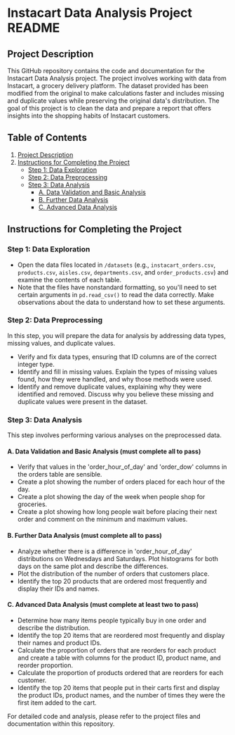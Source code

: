 # Instacart Data Analysis Project README

## Project Description
This GitHub repository contains the code and documentation for the Instacart Data Analysis project. The project involves working with data from Instacart, a grocery delivery platform. The dataset provided has been modified from the original to make calculations faster and includes missing and duplicate values while preserving the original data's distribution. The goal of this project is to clean the data and prepare a report that offers insights into the shopping habits of Instacart customers. 

## Table of Contents
1. [Project Description](#project-description)
2. [Instructions for Completing the Project](#instructions-for-completing-the-project)
    - [Step 1: Data Exploration](#step-1-data-exploration)
    - [Step 2: Data Preprocessing](#step-2-data-preprocessing)
    - [Step 3: Data Analysis](#step-3-data-analysis)
        - [A. Data Validation and Basic Analysis](#a-data-validation-and-basic-analysis)
        - [B. Further Data Analysis](#b-further-data-analysis)
        - [C. Advanced Data Analysis](#c-advanced-data-analysis)

## Instructions for Completing the Project

### Step 1: Data Exploration
- Open the data files located in `/datasets` (e.g., `instacart_orders.csv`, `products.csv`, `aisles.csv`, `departments.csv`, and `order_products.csv`) and examine the contents of each table.
- Note that the files have nonstandard formatting, so you'll need to set certain arguments in `pd.read_csv()` to read the data correctly. Make observations about the data to understand how to set these arguments.

### Step 2: Data Preprocessing
In this step, you will prepare the data for analysis by addressing data types, missing values, and duplicate values.
- Verify and fix data types, ensuring that ID columns are of the correct integer type.
- Identify and fill in missing values. Explain the types of missing values found, how they were handled, and why those methods were used.
- Identify and remove duplicate values, explaining why they were identified and removed. Discuss why you believe these missing and duplicate values were present in the dataset.

### Step 3: Data Analysis
This step involves performing various analyses on the preprocessed data.

#### A. Data Validation and Basic Analysis (must complete all to pass)
- Verify that values in the 'order_hour_of_day' and 'order_dow' columns in the orders table are sensible.
- Create a plot showing the number of orders placed for each hour of the day.
- Create a plot showing the day of the week when people shop for groceries.
- Create a plot showing how long people wait before placing their next order and comment on the minimum and maximum values.

#### B. Further Data Analysis (must complete all to pass)
- Analyze whether there is a difference in 'order_hour_of_day' distributions on Wednesdays and Saturdays. Plot histograms for both days on the same plot and describe the differences.
- Plot the distribution of the number of orders that customers place.
- Identify the top 20 products that are ordered most frequently and display their IDs and names.

#### C. Advanced Data Analysis (must complete at least two to pass)
- Determine how many items people typically buy in one order and describe the distribution.
- Identify the top 20 items that are reordered most frequently and display their names and product IDs.
- Calculate the proportion of orders that are reorders for each product and create a table with columns for the product ID, product name, and reorder proportion.
- Calculate the proportion of products ordered that are reorders for each customer.
- Identify the top 20 items that people put in their carts first and display the product IDs, product names, and the number of times they were the first item added to the cart.

For detailed code and analysis, please refer to the project files and documentation within this repository.
